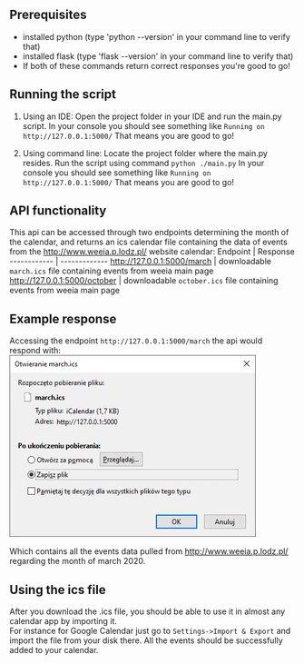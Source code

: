 ## Prerequisites
* installed python (type 'python --version' in your command line to verify that)
* installed flask (type 'flask --version' in your command line to verify that)
* If both of these commands return correct responses you're good to go!

## Running the script

1. Using an IDE:
Open the project folder in your IDE and run the main.py script.
In your console you should see something like `Running on http://127.0.0.1:5000/`
That means you are good to go!

1. Using command line:
Locate the project folder where the main.py resides.
Run the script using command `python ./main.py`
In your console you should see something like `Running on http://127.0.0.1:5000/`
That means you are good to go!

## API functionality
This api can be accessed through two endpoints determining the month of the calendar, and returns an ics calendar file containing the
data of events from the http://www.weeia.p.lodz.pl/ website calendar:
Endpoint | Response
------------ | -------------
http://127.0.0.1:5000/march | downloadable `march.ics` file containing events from weeia main page
http://127.0.0.1:5000/october | downloadable `october.ics` file containing events from weeia main page


## Example response
Accessing the endpoint `http://127.0.0.1:5000/march` the api would respond with:
![Response](march.png)

Which contains all the events data pulled from http://www.weeia.p.lodz.pl/ regarding the month of march 2020.

## Using the ics file
After you download the .ics file, you should be able to use it in almost any calendar app by importing it.  
For instance for Google Calendar just go to `Settings->Import & Export` and import the file from your disk there.
All the events should be successfully added to your calendar.